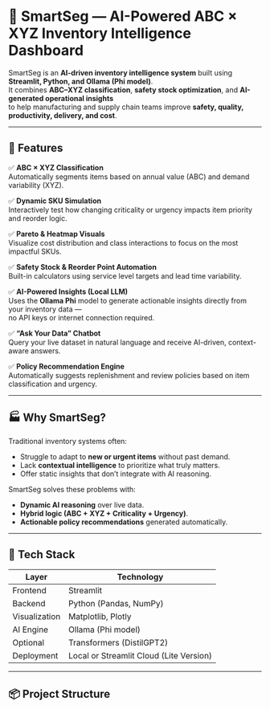 
# 🧠 SmartSeg — AI-Powered ABC × XYZ Inventory Intelligence Dashboard

SmartSeg is an **AI-driven inventory intelligence system** built using **Streamlit, Python, and Ollama (Phi model)**.  
It combines **ABC–XYZ classification**, **safety stock optimization**, and **AI-generated operational insights**  
to help manufacturing and supply chain teams improve **safety, quality, productivity, delivery, and cost**.

---

## 🚀 Features

✅ **ABC × XYZ Classification**  
Automatically segments items based on annual value (ABC) and demand variability (XYZ).

✅ **Dynamic SKU Simulation**  
Interactively test how changing criticality or urgency impacts item priority and reorder logic.

✅ **Pareto & Heatmap Visuals**  
Visualize cost distribution and class interactions to focus on the most impactful SKUs.

✅ **Safety Stock & Reorder Point Automation**  
Built-in calculators using service level targets and lead time variability.

✅ **AI-Powered Insights (Local LLM)**  
Uses the **Ollama Phi** model to generate actionable insights directly from your inventory data —  
no API keys or internet connection required.

✅ **“Ask Your Data” Chatbot**  
Query your live dataset in natural language and receive AI-driven, context-aware answers.

✅ **Policy Recommendation Engine**  
Automatically suggests replenishment and review policies based on item classification and urgency.

---

## 🏭 Why SmartSeg?

Traditional inventory systems often:
- Struggle to adapt to **new or urgent items** without past demand.
- Lack **contextual intelligence** to prioritize what truly matters.
- Offer static insights that don’t integrate with AI reasoning.

SmartSeg solves these problems with:
- **Dynamic AI reasoning** over live data.
- **Hybrid logic (ABC + XYZ + Criticality + Urgency)**.
- **Actionable policy recommendations** generated automatically.

---

## 🧩 Tech Stack

| Layer | Technology |
|-------|-------------|
| Frontend | Streamlit |
| Backend | Python (Pandas, NumPy) |
| Visualization | Matplotlib, Plotly |
| AI Engine | Ollama (Phi model) |
| Optional | Transformers (DistilGPT2) |
| Deployment | Local or Streamlit Cloud (Lite Version) |

---

## 📦 Project Structure

